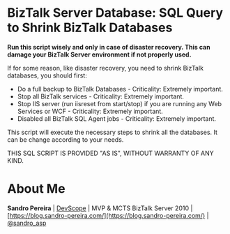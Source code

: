 # BizTalk Server Database: SQL Query to Shrink BizTalk Databases
**Run this script wisely and only in case of disaster recovery. This can damage your BizTalk Server environment if not properly used.**

If for some reason, like disaster recovery, you need to shrink BizTalk databases, you should first:
* Do a full backup to BizTalk Databases - Criticality: Extremely important.
* Stop all BizTalk services - Criticality: Extremely important.
* Stop IIS server (run iisreset from start/stop) if you are running any Web Services or WCF - Criticality: Extremely important.
* Disabled all BizTalk SQL Agent jobs - Criticality: Extremely important.

This script will execute the necessary steps to shrink all the databases. It can be change according to your needs. 
 
THIS SQL SCRIPT IS PROVIDED "AS IS", WITHOUT WARRANTY OF ANY KIND.

# About Me
**Sandro Pereira** | [DevScope](http://www.devscope.net/) | MVP & MCTS BizTalk Server 2010 | [https://blog.sandro-pereira.com/](https://blog.sandro-pereira.com/) | [@sandro_asp](https://twitter.com/sandro_asp)
